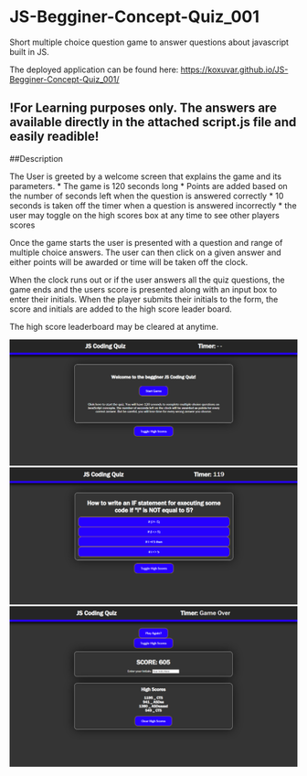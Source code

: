# JS-Begginer-Concept-Quiz_001
Short multiple choice question game to answer questions about javascript built in JS.

The deployed application can be found here: https://koxuvar.github.io/JS-Begginer-Concept-Quiz_001/

## !For Learning purposes only. The answers are available directly in the attached script.js file and easily readible!

##Description

The User is greeted by a welcome screen that explains the game and its parameters.
    * The game is 120 seconds long
    * Points are added based on the number of seconds left when the question is answered correctly
    * 10 seconds is taken off the timer when a question is answered incorrectly
    * the user may toggle on the high scores box at any time to see other players scores

Once the game starts the user is presented with a question and range of multiple choice answers. The user can then click on a given answer and either points will be awarded or time will be taken off the clock.

When the clock runs out or if the user answers all the quiz questions, the game ends and the users score is presented along with an input box to enter their initials. When the player submits their initials to the form, the score and initials are added to the high score leader board.

The high score leaderboard may be cleared at anytime.

![Welcome Page Screenshot](./Assets/Images/Screenshot1.png)
![Game ScreenShot](./Assets/Images/Screenshot2.png)
![GameOver ScreenShot](./Assets/Images/Screenshot3.png)